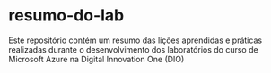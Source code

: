 # resumo-do-lab
Este repositório contém um resumo das lições aprendidas e práticas realizadas durante o desenvolvimento dos laboratórios do curso de Microsoft Azure na Digital Innovation One (DIO)
